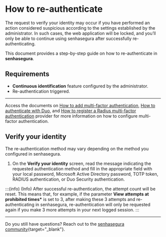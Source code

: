 # How to re-authenticate

The request to verify your identity may occur if you have performed an action considered suspicious according to the settings established by the administrator. In such cases, the web application will be locked, and you’ll only be able to continue using senhasegura after successfully re-authenticating.

This document provides a step-by-step guide on how to re-authenticate in **senhasegura**.

## Requirements
- **Continuous identification** feature configured by the administrator.
- Re-authentication triggered.

---

Access the documents on [How to add multi-factor authentication](/v3-33/docs/how-to-add-multi-factor-authentication), [How to authenticate with Duo](/v3-33/docs/user-management-duo-authentication), and [How to register a Radius multi-factor authentication](/v3-33/docs/how-to-register-a-radius-multi-factor-authentication-provider) provider for more information on how to configure multi-factor authentication.

## Verify your identity

The re-authentication method may vary depending on the method you configured in senhasegura.  

1. On the **Verify your identity** screen, read the message indicating the requested authentication method and fill in the appropriate field with your local password, Microsoft Active Directory password, TOTP token, RADIUS authentication, or Duo Security authentication.

:::(info) (Info)
After successful re-authentication, the attempt count will be reset. This means that, for example, if the parameter **View attempts at prohibited times\*** is set to 3, after making these 3 attempts and re-authenticating in senhasegura, re-authentication will only be requested again if you make 3 more attempts in your next logged session.
:::

---

Do you still have questions? Reach out to the [senhasegura community](https://community.senhasegura.io/){target="_blank"}.
